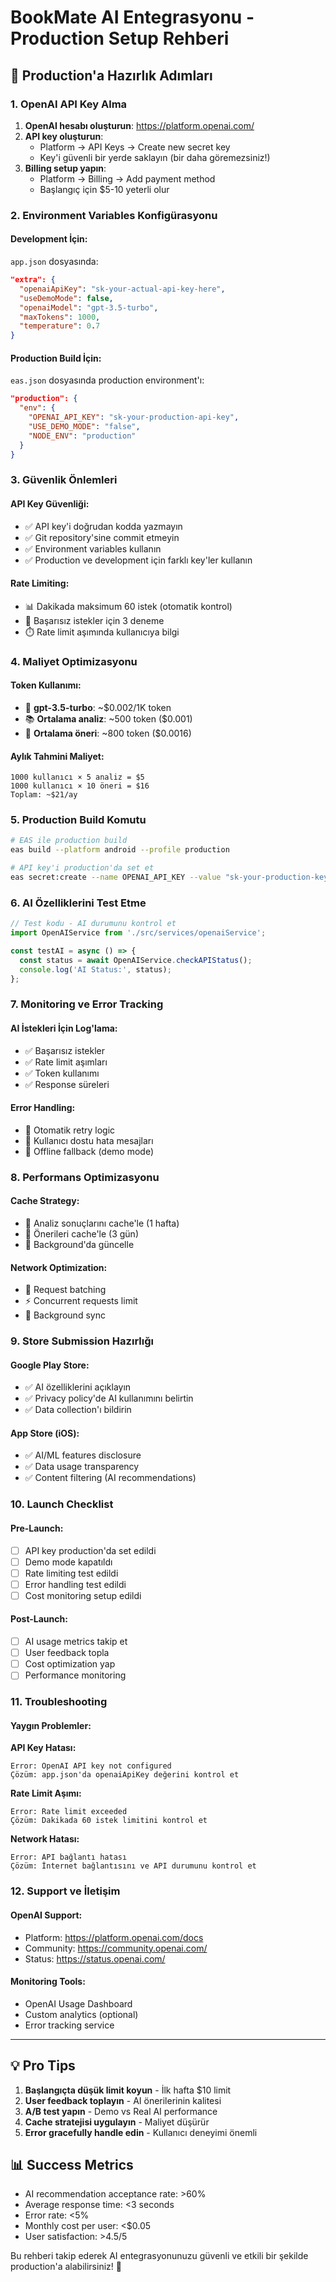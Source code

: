# BookMate AI Entegrasyonu - Production Setup Rehberi

## 🚀 Production'a Hazırlık Adımları

### 1. OpenAI API Key Alma

1. **OpenAI hesabı oluşturun**: https://platform.openai.com/
2. **API key oluşturun**:
   - Platform → API Keys → Create new secret key
   - Key'i güvenli bir yerde saklayın (bir daha göremezsiniz!)
3. **Billing setup yapın**:
   - Platform → Billing → Add payment method
   - Başlangıç için $5-10 yeterli olur

### 2. Environment Variables Konfigürasyonu

#### Development İçin:
`app.json` dosyasında:
```json
"extra": {
  "openaiApiKey": "sk-your-actual-api-key-here",
  "useDemoMode": false,
  "openaiModel": "gpt-3.5-turbo",
  "maxTokens": 1000,
  "temperature": 0.7
}
```

#### Production Build İçin:
`eas.json` dosyasında production environment'ı:
```json
"production": {
  "env": {
    "OPENAI_API_KEY": "sk-your-production-api-key",
    "USE_DEMO_MODE": "false",
    "NODE_ENV": "production"
  }
}
```

### 3. Güvenlik Önlemleri

#### API Key Güvenliği:
- ✅ API key'i doğrudan kodda yazmayın
- ✅ Git repository'sine commit etmeyin
- ✅ Environment variables kullanın
- ✅ Production ve development için farklı key'ler kullanın

#### Rate Limiting:
- 📊 Dakikada maksimum 60 istek (otomatik kontrol)
- 🔄 Başarısız istekler için 3 deneme
- ⏱️ Rate limit aşımında kullanıcıya bilgi

### 4. Maliyet Optimizasyonu

#### Token Kullanımı:
- 📝 **gpt-3.5-turbo**: ~$0.002/1K token
- 📚 **Ortalama analiz**: ~500 token ($0.001)
- 🎯 **Ortalama öneri**: ~800 token ($0.0016)

#### Aylık Tahmini Maliyet:
```
1000 kullanıcı × 5 analiz = $5
1000 kullanıcı × 10 öneri = $16
Toplam: ~$21/ay
```

### 5. Production Build Komutu

```bash
# EAS ile production build
eas build --platform android --profile production

# API key'i production'da set et
eas secret:create --name OPENAI_API_KEY --value "sk-your-production-key"
```

### 6. AI Özelliklerini Test Etme

```typescript
// Test kodu - AI durumunu kontrol et
import OpenAIService from './src/services/openaiService';

const testAI = async () => {
  const status = await OpenAIService.checkAPIStatus();
  console.log('AI Status:', status);
};
```

### 7. Monitoring ve Error Tracking

#### AI İstekleri İçin Log'lama:
- ✅ Başarısız istekler
- ✅ Rate limit aşımları
- ✅ Token kullanımı
- ✅ Response süreleri

#### Error Handling:
- 🔄 Otomatik retry logic
- 📱 Kullanıcı dostu hata mesajları
- 💾 Offline fallback (demo mode)

### 8. Performans Optimizasyonu

#### Cache Strategy:
- 📄 Analiz sonuçlarını cache'le (1 hafta)
- 🎯 Önerileri cache'le (3 gün)
- 🔄 Background'da güncelle

#### Network Optimization:
- 📡 Request batching
- ⚡ Concurrent requests limit
- 🔄 Background sync

### 9. Store Submission Hazırlığı

#### Google Play Store:
- ✅ AI özelliklerini açıklayın
- ✅ Privacy policy'de AI kullanımını belirtin
- ✅ Data collection'ı bildirin

#### App Store (iOS):
- ✅ AI/ML features disclosure
- ✅ Data usage transparency
- ✅ Content filtering (AI recommendations)

### 10. Launch Checklist

#### Pre-Launch:
- [ ] API key production'da set edildi
- [ ] Demo mode kapatıldı
- [ ] Rate limiting test edildi
- [ ] Error handling test edildi
- [ ] Cost monitoring setup edildi

#### Post-Launch:
- [ ] AI usage metrics takip et
- [ ] User feedback topla
- [ ] Cost optimization yap
- [ ] Performance monitoring

### 11. Troubleshooting

#### Yaygın Problemler:

**API Key Hatası:**
```
Error: OpenAI API key not configured
Çözüm: app.json'da openaiApiKey değerini kontrol et
```

**Rate Limit Aşımı:**
```
Error: Rate limit exceeded
Çözüm: Dakikada 60 istek limitini kontrol et
```

**Network Hatası:**
```
Error: API bağlantı hatası
Çözüm: İnternet bağlantısını ve API durumunu kontrol et
```

### 12. Support ve İletişim

#### OpenAI Support:
- Platform: https://platform.openai.com/docs
- Community: https://community.openai.com/
- Status: https://status.openai.com/

#### Monitoring Tools:
- OpenAI Usage Dashboard
- Custom analytics (optional)
- Error tracking service

---

## 💡 Pro Tips

1. **Başlangıçta düşük limit koyun** - İlk hafta $10 limit
2. **User feedback toplayın** - AI önerilerinin kalitesi
3. **A/B test yapın** - Demo vs Real AI performance
4. **Cache stratejisi uygulayın** - Maliyet düşürür
5. **Error gracefully handle edin** - Kullanıcı deneyimi önemli

## 📊 Success Metrics

- AI recommendation acceptance rate: >60%
- Average response time: <3 seconds  
- Error rate: <5%
- Monthly cost per user: <$0.05
- User satisfaction: >4.5/5

Bu rehberi takip ederek AI entegrasyonunuzu güvenli ve etkili bir şekilde production'a alabilirsiniz! 🚀 
